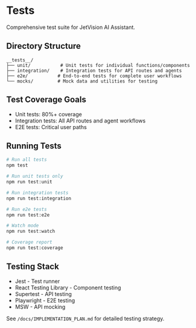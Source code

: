 # Tests

Comprehensive test suite for JetVision AI Assistant.

## Directory Structure

```
__tests__/
├── unit/           # Unit tests for individual functions/components
├── integration/    # Integration tests for API routes and agents
├── e2e/           # End-to-end tests for complete user workflows
└── mocks/         # Mock data and utilities for testing
```

## Test Coverage Goals

- Unit tests: 80%+ coverage
- Integration tests: All API routes and agent workflows
- E2E tests: Critical user paths

## Running Tests

```bash
# Run all tests
npm test

# Run unit tests only
npm run test:unit

# Run integration tests
npm run test:integration

# Run e2e tests
npm run test:e2e

# Watch mode
npm run test:watch

# Coverage report
npm run test:coverage
```

## Testing Stack

- Jest - Test runner
- React Testing Library - Component testing
- Supertest - API testing
- Playwright - E2E testing
- MSW - API mocking

See `/docs/IMPLEMENTATION_PLAN.md` for detailed testing strategy.

